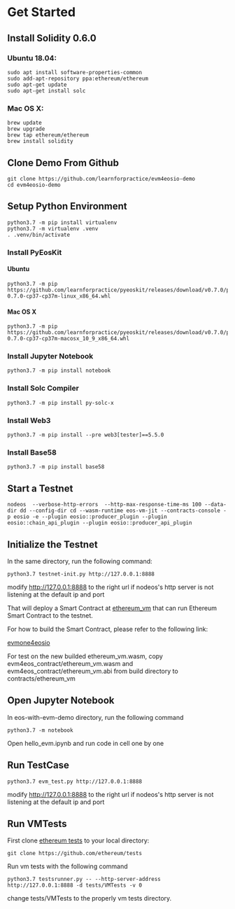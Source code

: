 # Get Started

## Install Solidity 0.6.0

### Ubuntu 18.04:

```
sudo apt install software-properties-common
sudo add-apt-repository ppa:ethereum/ethereum
sudo apt-get update
sudo apt-get install solc
```

### Mac OS X:

```
brew update
brew upgrade
brew tap ethereum/ethereum
brew install solidity
```

## Clone Demo From Github
```
git clone https://github.com/learnforpractice/evm4eosio-demo
cd evm4eosio-demo
```

## Setup Python Environment

```
python3.7 -m pip install virtualenv
python3.7 -m virtualenv .venv
. .venv/bin/activate
```

### Install PyEosKit

#### Ubuntu

```
python3.7 -m pip https://github.com/learnforpractice/pyeoskit/releases/download/v0.7.0/pyeoskit-0.7.0-cp37-cp37m-linux_x86_64.whl
```

#### Mac OS X
```
python3.7 -m pip https://github.com/learnforpractice/pyeoskit/releases/download/v0.7.0/pyeoskit-0.7.0-cp37-cp37m-macosx_10_9_x86_64.whl
```

### Install Jupyter Notebook
```
python3.7 -m pip install notebook
```

### Install Solc Compiler
```
python3.7 -m pip install py-solc-x
```

### Install Web3

```
python3.7 -m pip install --pre web3[tester]==5.5.0
```

### Install Base58
```
python3.7 -m pip install base58
```

## Start a Testnet
```
nodeos  --verbose-http-errors  --http-max-response-time-ms 100 --data-dir dd --config-dir cd --wasm-runtime eos-vm-jit --contracts-console -p eosio -e --plugin eosio::producer_plugin --plugin eosio::chain_api_plugin --plugin eosio::producer_api_plugin
```

## Initialize the Testnet
In the same directory, run the following command:
```
python3.7 testnet-init.py http://127.0.0.1:8888
```

modify http://127.0.0.1:8888 to the right url if nodeos's http server is not listening at the default ip and port


That will deploy a Smart Contract at [ethereum_vm](contracts/ethereum_vm) that can run Ethereum Smart Contract to the testnet.

For how to build the Smart Contract, please refer to the following link:

[evmone4eosio](https://github.com/learnforpractice/evmone4eosio)


For test on the new builded ethereum_vm.wasm, copy evm4eos_contract/ethereum_vm.wasm and evm4eos_contract/ethereum_vm.abi from build directory to contracts/ethereum_vm

## Open Jupyter Notebook
In eos-with-evm-demo directory, run the following command
```
python3.7 -m notebook
```

Open hello_evm.ipynb and run code in cell one by one

## Run TestCase

```
python3.7 evm_test.py http://127.0.0.1:8888
```

modify http://127.0.0.1:8888 to the right url if nodeos's http server is not listening at the default ip and port

## Run VMTests

First clone [ethereum tests](https://github.com/ethereum/tests) to your local directory:

```
git clone https://github.com/ethereum/tests
```

Run vm tests with the following command

```
python3.7 testsrunner.py -- --http-server-address http://127.0.0.1:8888 -d tests/VMTests -v 0
```

change tests/VMTests to the properly vm tests directory.

